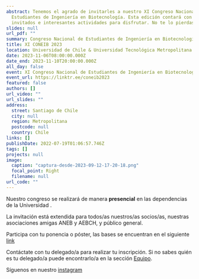 ```yaml
---
abstract: Tenemos el agrado de invitarles a nuestro XI Congreso Nacional de
  Estudiantes de Ingeniería en Biotecnología. Esta edición contará con grandes
  invitados e interesantes actividades para disfrutar. No te lo pierdas!
slides: null
url_pdf: ""
summary: Congreso Nacional de Estudiantes de Ingeniería en Biotecnología.
title: XI CONEIB 2023
location: Universidad de Chile & Universidad Tecnológica Metropolitana
date: 2023-11-06T08:00:00.000Z
date_end: 2023-11-10T20:00:00.000Z
all_day: false
event: XI Congreso Nacional de Estudiantes de Ingeniería en Biotecnología Molecular
event_url: https://linktr.ee/coneib2023
featured: false
authors: []
url_video: ""
url_slides: ""
address:
  street: Santiago de Chile
  city: null
  region: Metropolitana
  postcode: null
  country: Chile
links: []
publishDate: 2022-07-19T01:06:57.746Z
tags: []
projects: null
image:
  caption: "captura-desde-2023-09-12-17-20-18.png"
  focal_point: Right
  filename: null
url_code: ""
---
```

Nuestro congreso se realizará de manera **presencial** en las dependencias de la Universidad .

La invitación está extendida para todos/as nuestros/as socios/as, nuestras asociaciones amigas ANEB y AEBCH, y público general.

Participa con tu ponencia o póster, las bases se encuentran en el siguiente [link](https://linktr.ee/coneib2023)

Contáctate con tu delegado/a para realizar tu inscripción. Si no sabes quién es tu delegado/a puede encontrarlo/a en la sección [Equipo](https://aneib.cl/people).

Síguenos en nuestro [instagram](https://www.instagram.com/coneib_2023/)
